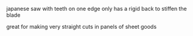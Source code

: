 japanese saw with teeth on one edge only
has a rigid back to stiffen the blade

great for making very straight cuts in panels of sheet goods